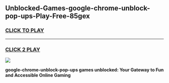 
## Unblocked-Games-google-chrome-unblock-pop-ups-Play-Free-85gex
<h3>
<a href="https://premium76.site?title=google-chrome-unblock-pop-ups&ref=20M">CLICK TO PLAY</a></h3>
<hr>

<h3>
<a href="https://premium76.site?title=google-chrome-unblock-pop-ups&ref=20M">CLICK 2 PLAY</a>
  
</h3>

<a href="https://premium76.site?title=google-chrome-unblock-pop-ups&ref=19M"><img src="https://clearcache.store/games.png"></a>


**google-chrome-unblock-pop-ups games unblocked: Your Gateway to Fun and Accessible Online Gaming**
